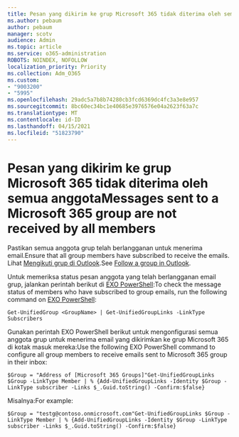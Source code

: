 ```yaml
---
title: Pesan yang dikirim ke grup Microsoft 365 tidak diterima oleh semua anggota
ms.author: pebaum
author: pebaum
manager: scotv
audience: Admin
ms.topic: article
ms.service: o365-administration
ROBOTS: NOINDEX, NOFOLLOW
localization_priority: Priority
ms.collection: Adm_O365
ms.custom:
- "9003200"
- "5995"
ms.openlocfilehash: 29adc5a7b8b74280cb3fcd6369dc4fc3a3e8e957
ms.sourcegitcommit: 8bc60ec34bc1e40685e3976576e04a2623f63a7c
ms.translationtype: MT
ms.contentlocale: id-ID
ms.lasthandoff: 04/15/2021
ms.locfileid: "51823790"
---
```

# <a name="messages-sent-to-a-microsoft-365-group-are-not-received-by-all-members"></a><span data-ttu-id="6143b-102">Pesan yang dikirim ke grup Microsoft 365 tidak diterima oleh semua anggota</span><span class="sxs-lookup"><span data-stu-id="6143b-102">Messages sent to a Microsoft 365 group are not received by all members</span></span>

<span data-ttu-id="6143b-103">Pastikan semua anggota grup telah berlangganan untuk menerima email.</span><span class="sxs-lookup"><span data-stu-id="6143b-103">Ensure that all group members have subscribed to receive the emails.</span></span> <span data-ttu-id="6143b-104">Lihat [Mengikuti grup di Outlook](https://support.microsoft.com/office/e147fc19-f548-4cd2-834f-80c6235b7c36).</span><span class="sxs-lookup"><span data-stu-id="6143b-104">See [Follow a group in Outlook](https://support.microsoft.com/office/e147fc19-f548-4cd2-834f-80c6235b7c36).</span></span>  

<span data-ttu-id="6143b-105">Untuk memeriksa status pesan anggota yang telah berlangganan email grup, jalankan perintah berikut di [EXO PowerShell](https://docs.microsoft.com/powershell/exchange/connect-to-exchange-online-powershell?view=exchange-ps&preserve-view=true):</span><span class="sxs-lookup"><span data-stu-id="6143b-105">To check the message status of members who have subscribed to group emails, run the following command on [EXO PowerShell](https://docs.microsoft.com/powershell/exchange/connect-to-exchange-online-powershell?view=exchange-ps&preserve-view=true):</span></span>

`Get-UnifiedGroup <GroupName> | Get-UnifiedGroupLinks -LinkType Subscribers`

<span data-ttu-id="6143b-106">Gunakan perintah EXO PowerShell berikut untuk mengonfigurasi semua anggota grup untuk menerima email yang dikirimkan ke grup Microsoft 365 di kotak masuk mereka:</span><span class="sxs-lookup"><span data-stu-id="6143b-106">Use the following EXO PowerShell command to configure all group members to receive emails sent to Microsoft 365 group in their inbox:</span></span>

`$Group = "Address of [Microsoft 365 Groups]"Get-UnifiedGroupLinks $Group -LinkType Member | % {Add-UnifiedGroupLinks -Identity $Group -LinkType subscriber -Links $_.Guid.toString() -Confirm:$false}`

<span data-ttu-id="6143b-107">Misalnya:</span><span class="sxs-lookup"><span data-stu-id="6143b-107">For example:</span></span>

`$Group = "testg@contoso.onmicrosoft.com"Get-UnifiedGroupLinks $Group -LinkType Member | % {Add-UnifiedGroupLinks -Identity $Group -LinkType subscriber -Links $_.Guid.toString() -Confirm:$false}`